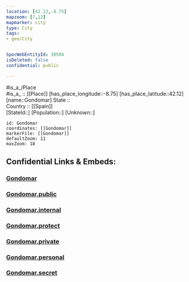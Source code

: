```yaml
---
location: [42.12,-8.75] 
mapzoom: [7,12] 
mapmarker: city 
type: City
tags:
- geo/City


SpocWebEntityId: 30504
isDeleted: false
confidential: public

---
```

#is_a_/Place  
#is_a_ :: [[Place]] 
[has_place_longitude::-8.75] 
[has_place_latitude::42.12] 
[name::Gondomar] 
State ::  
Country :: [[Spain]]  
[StateId::] 
[Population::] 
[Unknown::] 


```leaflet
id: Gondomar
coordinates: [[Gondomar]] 
markerFile: [[Gondomar]] 
defaultZoom: 11 
maxZoom: 18
```


## Confidential Links & Embeds: 

### [Gondomar](/_Standards/Earth/Continent/Europe/Europe~South/Spain/Provinces~Spain/Galicia/Pontevedra.Province/City/Gondomar.md) 

### [Gondomar.public](/_public/Earth/Continent/Europe/Europe~South/Spain/Provinces~Spain/Galicia/Pontevedra.Province/City/Gondomar.public.md) 

### [Gondomar.internal](/_internal/Earth/Continent/Europe/Europe~South/Spain/Provinces~Spain/Galicia/Pontevedra.Province/City/Gondomar.internal.md) 

### [Gondomar.protect](/_protect/Earth/Continent/Europe/Europe~South/Spain/Provinces~Spain/Galicia/Pontevedra.Province/City/Gondomar.protect.md) 

### [Gondomar.private](/_private/Earth/Continent/Europe/Europe~South/Spain/Provinces~Spain/Galicia/Pontevedra.Province/City/Gondomar.private.md) 

### [Gondomar.personal](/_personal/Earth/Continent/Europe/Europe~South/Spain/Provinces~Spain/Galicia/Pontevedra.Province/City/Gondomar.personal.md) 

### [Gondomar.secret](/_secret/Earth/Continent/Europe/Europe~South/Spain/Provinces~Spain/Galicia/Pontevedra.Province/City/Gondomar.secret.md)

